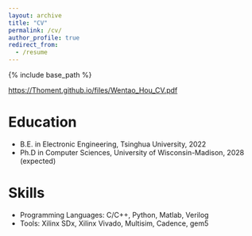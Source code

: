 ```yaml
---
layout: archive
title: "CV"
permalink: /cv/
author_profile: true
redirect_from:
  - /resume
---
```


{% include base_path %}

https://Thoment.github.io/files/Wentao_Hou_CV.pdf

Education
======
* B.E. in Electronic Engineering, Tsinghua University, 2022
* Ph.D in Computer Sciences, University of Wisconsin-Madison, 2028 (expected)
  
Skills
======
* Programming Languages: C/C++, Python, Matlab, Verilog
* Tools: Xilinx SDx, Xilinx Vivado, Multisim, Cadence, gem5
